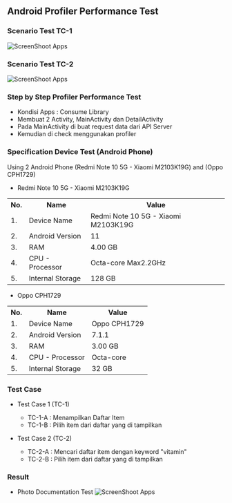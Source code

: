 ## Android Profiler Performance Test

### Scenario Test TC-1
![ScreenShoot Apps](https://raw.githubusercontent.com/amirisback/nutrition-framework/master/docs/scenario-test/scenario-test-1.png?raw=true)

### Scenario Test TC-2
![ScreenShoot Apps](https://raw.githubusercontent.com/amirisback/nutrition-framework/master/docs/scenario-test/scenario-test-2.png?raw=true)

### Step by Step Profiler Performance Test
- Kondisi Apps : Consume Library
- Membuat 2 Activity, MainActivity dan DetailActivity
- Pada MainActivity di buat request data dari API Server
- Kemudian di check menggunakan profiler

### Specification Device Test (Android Phone)
Using 2 Android Phone (Redmi Note 10 5G - Xiaomi M2103K19G) and (Oppo CPH1729)

- Redmi Note 10 5G - Xiaomi M2103K19G
<table>
    <tr>
        <th>No.</th>
        <th>Name</th>
        <th>Value</th>
    </tr>
    <tr>
        <td>1.</td>
        <td>Device Name</td>
        <td>Redmi Note 10 5G - Xiaomi M2103K19G</td>
    </tr>
    <tr>
        <td>2.</td>
        <td>Android Version</td>
        <td>11</td>
    </tr>
    <tr>
        <td>3.</td>
        <td>RAM</td>
        <td>4.00 GB</td>
    </tr>
    <tr>
        <td>4.</td>
        <td>CPU - Processor</td>
        <td>Octa-core Max2.2GHz</td>
    </tr>
    <tr>
        <td>5.</td>
        <td>Internal Storage</td>
        <td>128 GB</td>
    </tr>
</table>

- Oppo CPH1729

<table>
    <tr>
        <th>No.</th>
        <th>Name</th>
        <th>Value</th>
    </tr>
    <tr>
        <td>1.</td>
        <td>Device Name</td>
        <td>Oppo CPH1729</td>
    </tr>
    <tr>
        <td>2.</td>
        <td>Android Version</td>
        <td>7.1.1</td>
    </tr>
    <tr>
        <td>3.</td>
        <td>RAM</td>
        <td>3.00 GB</td>
    </tr>
    <tr>
        <td>4.</td>
        <td>CPU - Processor</td>
        <td>Octa-core</td>
    </tr>
    <tr>
        <td>5.</td>
        <td>Internal Storage</td>
        <td>32 GB</td>
    </tr>
</table>

### Test Case

- Test Case 1 (TC-1)
    - TC-1-A : Menampilkan Daftar Item
    - TC-1-B : Pilih item dari daftar yang di tampilkan

- Test Case 2 (TC-2)
    - TC-2-A : Mencari daftar item dengan keyword "vitamin"
    - TC-2-B : Pilih item dari daftar yang di tampilkan

### Result

- Photo Documentation Test
![ScreenShoot Apps](https://raw.githubusercontent.com/amirisback/nutrition-framework/master/docs/scenario-test/doing-testing.jpeg?raw=true)

